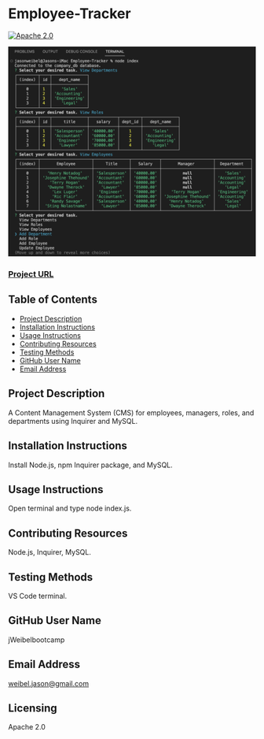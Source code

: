 # Employee-Tracker

[![Apache 2.0](https://img.shields.io/badge/License-Apache%202.0-green)](https://opensource.org/licenses/Apache-2.0)

![screenshot](img/Screenshot.png)

### [Project URL](https://drive.google.com/file/d/1pFmOcPseUzI2VRjXzVJY1_QQ0Ej-xyaq/view) 

## Table of Contents
- [Project Description](#description)
- [Installation Instructions](#installation)
- [Usage Instructions](#usage)
- [Contributing Resources](#contribution)
- [Testing Methods](#test)
- [GitHub User Name](#gitHub)
- [Email Address](#email)

## Project Description
A Content Management System (CMS) for employees, managers, roles, and departments using Inquirer and MySQL.

## Installation Instructions
Install Node.js, npm Inquirer package, and MySQL.

## Usage Instructions
Open terminal and type node index.js.

## Contributing Resources
Node.js, Inquirer, MySQL. 

## Testing Methods
VS Code terminal. 

## GitHub User Name
jWeibelbootcamp

## Email Address
weibel.jason@gmail.com

## Licensing 
Apache 2.0
